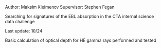 Author: Maksim Kleimenov
Supervisor: Stephen Fegan

Searching for signatures of the EBL absorption in the CTA internal science data challenge

Last update: 10/24

Basic calculation of optical depth for HE gamma rays performed and tested 
